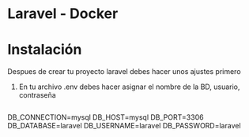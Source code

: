 # Laravel - Docker

# Instalación
Despues de crear tu proyecto laravel debes hacer unos ajustes primero
1. En tu archivo .env debes hacer asignar el nombre de la BD, usuario, contraseña
   ```sh
  DB_CONNECTION=mysql
  DB_HOST=mysql
  DB_PORT=3306
  DB_DATABASE=laravel
  DB_USERNAME=laravel
  DB_PASSWORD=laravel
   ```

